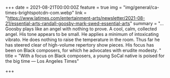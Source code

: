 +++
date = 2021-08-21T00:00:00Z
feature = true
img = "img/general/ca-times-brightspotcdn-com.webp"
link = "https://www.latimes.com/entertainment-arts/newsletter/2021-08-21/essential-arts-randall-goosby-mark-swed-essential-arts"
summary = "... Goosby plays like an angel with nothing to prove. A cool, calm, collected angel. His tone appears to be small. He applies a minimum of intoxicating vibrato. He does nothing to raise the temperature in the room. Thus far he has steered clear of high-volume repertory show pieces. His focus has been on Black composers, for which he advocates with erudite modesty. "
title = "With a focus on Black composers, a young SoCal native is poised for the big time — Los Angeles Times"

+++
